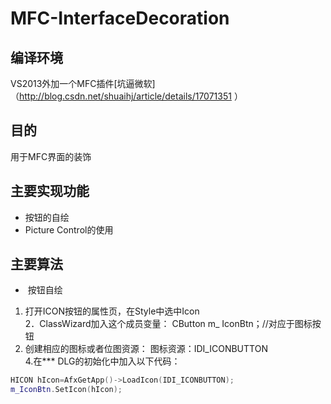 MFC-InterfaceDecoration
=======================

编译环境
----------------------
VS2013外加一个MFC插件[坑逼微软] （http://blog.csdn.net/shuaihj/article/details/17071351 ）<br>

目的
----------------------
用于MFC界面的装饰<br>

主要实现功能
----------------------
 * 按钮的自绘<br>
* Picture Control的使用<br>

主要算法
----------------------
*  按钮自绘<br>
1. 打开ICON按钮的属性页，在Style中选中Icon <br>
2．ClassWizard加入这个成员变量： CButton m_ IconBtn；//对应于图标按钮 <br>
3. 创建相应的图标或者位图资源： 图标资源：IDI_ICONBUTTON <br>
4.在*** DLG的初始化中加入以下代码：
```c++
HICON hIcon=AfxGetApp()->LoadIcon(IDI_ICONBUTTON); 
m_IconBtn.SetIcon(hIcon); 
```
